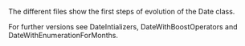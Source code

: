The different files show the first steps of evolution of the Date class.

For further versions see DateIntializers, DateWithBoostOperators and DateWithEnumerationForMonths.

